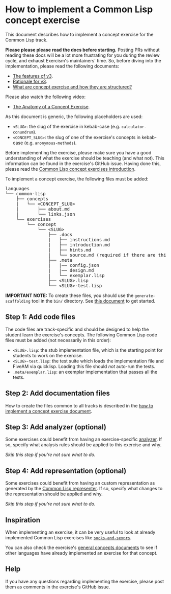 # How to implement a Common Lisp concept exercise

This document describes how to implement a concept exercise for the
Common Lisp track.

**Please please please read the docs before starting.** Posting PRs without reading these docs will be a lot more frustrating for you during the review cycle, and exhaust Exercism's maintainers' time. So, before diving into the implementation, please read the following documents:

- [The features of v3][docs-features-of-v3].
- [Rationale for v3][docs-rationale-for-v3].
- [What are concept exercise and how they are structured?][docs-concept-exercises]

Please also watch the following video:

- [The Anatomy of a Concept Exercise][anatomy-of-a-concept-exercise].

As this document is generic, the following
placeholders are used:

- `<SLUG>`: the slug of the exercise in kebab-case (e.g. `calculator-conundrum`).
- `<CONCEPT_SLUG>`: the slug of one of the exercise's concepts in kebab-case (e.g. `anonymous-methods`).

Before implementing the exercise, please make sure you have a good
understanding of what the exercise should be teaching (and what not).
This information can be found in the exercise's GitHub issue. Having
done this, please read the [Common Lisp concept exercises
introduction][concept-exercises].

To implement a concept exercise, the following files must be added:

<pre>
languages
└── common-lisp
    ├── concepts
    |   └── &lt;CONCEPT_SLUG&gt;
    |       ├── about.md
    |       └── links.json
    └── exercises
        └── concept
            └── &lt;SLUG&gt;
                ├── .docs
                |   ├── instructions.md
                |   ├── introduction.md
                |   ├── hints.md
                |   └── source.md (required if there are third-party sources)
                ├── .meta
                |   |── config.json
                |   |── design.md
                |   └── exemplar.lisp
                ├── &lt;SLUG&gt;.lisp
                └── &lt;SLUG&gt;-test.lisp
</pre>

**IMPORTANT NOTE:** To create these files, you should use the
`generate-scaffolding` tool in the `bin/` directory. See [this
document][scaffolder] to get started.

## Step 1: Add code files

The code files are track-specific and should be designed to help the student learn the exercise's concepts. The following Common Lisp code files must be added (not necessarily in this order):

- `<SLUG>.lisp`: the stub implementation file, which is the starting
  point for students to work on the exercise.
- `<SLUG>-test.lisp`: the test suite which loads the implementation file and
  FiveAM via quicklisp. Loading this file should _not_ auto-run the tests.
- `.meta/exemplar.lisp`: an exemplar implementation that passes all the
  tests.

## Step 2: Add documentation files

How to create the files common to all tracks is described in the [how
to implement a concept exercise
document][how-to-implement-a-concept-exercise].

## Step 3: Add analyzer (optional)

Some exercises could benefit from having an exercise-specific
[analyzer][analyzer]. If so, specify what analysis rules should be
applied to this exercise and why.

_Skip this step if you're not sure what to do._

## Step 4: Add representation (optional)

Some exercises could benefit from having an custom representation as
generated by the [Common Lisp representer][representer]. If so,
specify what changes to the representation should be applied and why.

_Skip this step if you're not sure what to do._

## Inspiration

When implementing an exercise, it can be very useful to look at
already implemented Common Lisp exercises like [`socks-and-sexprs`][socks-and-sexprs].

You can also check the exercise's [general concepts
documents][reference] to see if other languages have already
implemented an exercise for that concept.

## Help

If you have any questions regarding implementing the exercise, please
post them as comments in the exercise's GitHub issue.

[analyzer]: https://github.com/exercism/common-lisp-analyzer
[representer]: https://github.com/exercism/common-lisp-representer
[concept-exercises]: ../exercises/concept/README.md
[how-to-implement-a-concept-exercise]: https://github.com/exercism/v3/blob/main/docs/maintainers/generic-how-to-implement-a-concept-exercise.md
[docs-concept-exercises]: https://github.com/exercism/v3/blob/main/docs/concept-exercises.md
[docs-rationale-for-v3]: https://github.com/exercism/v3/blob/main/docs/rationale-for-v3.md
[docs-features-of-v3]: https://github.com/exercism/v3/blob/main/docs/features-of-v3.md
[anatomy-of-a-concept-exercise]: https://www.youtube.com/watch?v=gkbBqd7hPrA
[reference]: https://github.com/exercism/v3/blob/main/reference
[socks-and-sexprs]: ../exercises/concept/socks-and-sexprs
[scaffolder]: ../bin/generate-scaffolding/README.md
